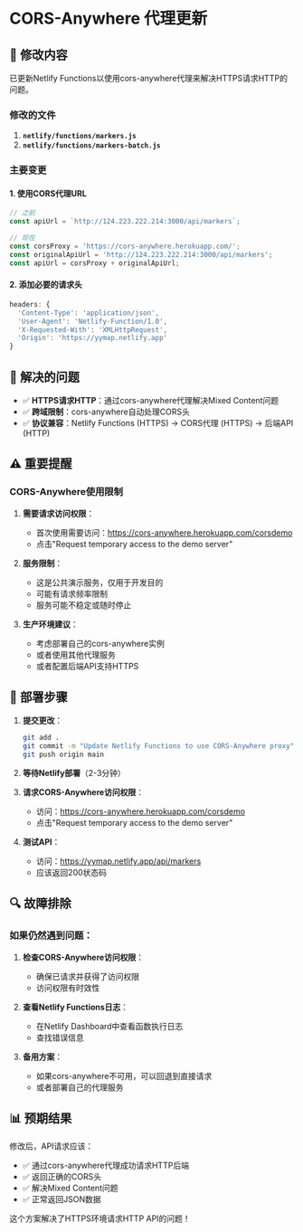 # CORS-Anywhere 代理更新

## 🔧 修改内容

已更新Netlify Functions以使用cors-anywhere代理来解决HTTPS请求HTTP的问题。

### 修改的文件

1. **`netlify/functions/markers.js`**
2. **`netlify/functions/markers-batch.js`**

### 主要变更

#### 1. 使用CORS代理URL
```javascript
// 之前
const apiUrl = `http://124.223.222.214:3000/api/markers`;

// 现在
const corsProxy = 'https://cors-anywhere.herokuapp.com/';
const originalApiUrl = 'http://124.223.222.214:3000/api/markers';
const apiUrl = corsProxy + originalApiUrl;
```

#### 2. 添加必要的请求头
```javascript
headers: {
  'Content-Type': 'application/json',
  'User-Agent': 'Netlify-Function/1.0',
  'X-Requested-With': 'XMLHttpRequest',
  'Origin': 'https://yymap.netlify.app'
}
```

## 🎯 解决的问题

- ✅ **HTTPS请求HTTP**：通过cors-anywhere代理解决Mixed Content问题
- ✅ **跨域限制**：cors-anywhere自动处理CORS头
- ✅ **协议兼容**：Netlify Functions (HTTPS) → CORS代理 (HTTPS) → 后端API (HTTP)

## ⚠️ 重要提醒

### CORS-Anywhere使用限制

1. **需要请求访问权限**：
   - 首次使用需要访问：https://cors-anywhere.herokuapp.com/corsdemo
   - 点击"Request temporary access to the demo server"

2. **服务限制**：
   - 这是公共演示服务，仅用于开发目的
   - 可能有请求频率限制
   - 服务可能不稳定或随时停止

3. **生产环境建议**：
   - 考虑部署自己的cors-anywhere实例
   - 或者使用其他代理服务
   - 或者配置后端API支持HTTPS

## 🚀 部署步骤

1. **提交更改**：
   ```bash
   git add .
   git commit -m "Update Netlify Functions to use CORS-Anywhere proxy"
   git push origin main
   ```

2. **等待Netlify部署**（2-3分钟）

3. **请求CORS-Anywhere访问权限**：
   - 访问：https://cors-anywhere.herokuapp.com/corsdemo
   - 点击"Request temporary access to the demo server"

4. **测试API**：
   - 访问：https://yymap.netlify.app/api/markers
   - 应该返回200状态码

## 🔍 故障排除

### 如果仍然遇到问题：

1. **检查CORS-Anywhere访问权限**：
   - 确保已请求并获得了访问权限
   - 访问权限有时效性

2. **查看Netlify Functions日志**：
   - 在Netlify Dashboard中查看函数执行日志
   - 查找错误信息

3. **备用方案**：
   - 如果cors-anywhere不可用，可以回退到直接请求
   - 或者部署自己的代理服务

## 📊 预期结果

修改后，API请求应该：
- ✅ 通过cors-anywhere代理成功请求HTTP后端
- ✅ 返回正确的CORS头
- ✅ 解决Mixed Content问题
- ✅ 正常返回JSON数据

这个方案解决了HTTPS环境请求HTTP API的问题！
